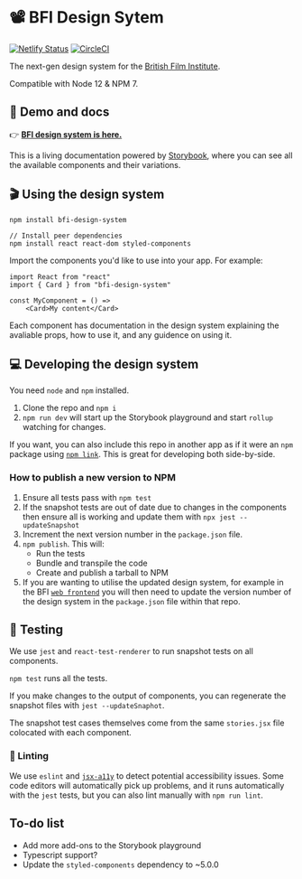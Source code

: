 # 📽 BFI Design Sytem

[![Netlify Status](https://api.netlify.com/api/v1/badges/0c1b8f82-9bcd-4205-8824-c12b5537b75f/deploy-status)](https://app.netlify.com/sites/gerwig/deploys) [![CircleCI](https://circleci.com/gh/bfi-digital/bfi-design-system.svg?style=svg&circle-token=61b8e613e86458c621c8297aff09bd0a520ef8ad)](https://circleci.com/gh/bfi-digital/bfi-design-system)

The next-gen design system for the [British Film Institute](bfi.org.uk).

Compatible with Node 12 & NPM 7.

## 🍿 Demo and docs

👉 **[BFI design system is here.](https://design-system.bfi.digital)**

This is a living documentation powered by [Storybook](https://storybook.js.org/), where you can see all the available components and their variations.

## 🎬 Using the design system

```
npm install bfi-design-system

// Install peer dependencies
npm install react react-dom styled-components
```

Import the components you'd like to use into your app. For example:

```
import React from "react"
import { Card } from "bfi-design-system"

const MyComponent = () =>
    <Card>My content</Card>
```

Each component has documentation in the design system explaining the avaliable props, how to use it, and any guidence on using it.

## 💻 Developing the design system

You need `node` and `npm` installed.

1. Clone the repo and `npm i`
2. `npm run dev` will start up the Storybook playground and start `rollup` watching for changes.

If you want, you can also include this repo in another app as if it were an `npm` package using [`npm link`](https://docs.npmjs.com/cli/link). This is great for developing both side-by-side.

### How to publish a new version to NPM

1. Ensure all tests pass with `npm test`
2. If the snapshot tests are out of date due to changes in the components then ensure all is working and update them with `npx jest --updateSnapshot`
2. Increment the next version number in the `package.json` file.
3. `npm publish`. This will:
    - Run the tests
    - Bundle and transpile the code
    - Create and publish a tarball to NPM
4. If you are wanting to utilise the updated design system, for example in the BFI [`web frontend`](https://github.com/bfi-digital/bfi-web-frontend) you will then need to update the version number of the design system in the `package.json` file within that repo.

## 🧪 Testing

We use `jest` and `react-test-renderer` to run snapshot tests on all components.

`npm test` runs all the tests.

If you make changes to the output of components, you can regenerate the snapshot files with `jest --updateSnaphot`.

The snapshot test cases themselves come from the same `stories.jsx` file colocated with each component.

### 🧼 Linting

We use `eslint` and [`jsx-a11y`](https://www.npmjs.com/package/eslint-plugin-jsx-a11y) to detect potential accessibility issues. Some code editors will automatically pick up problems, and it runs automatically with the `jest` tests, but you can also lint manually with `npm run lint`.

## To-do list

* Add more add-ons to the Storybook playground
* Typescript support?
* Update the `styled-components` dependency to ~5.0.0
